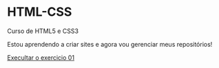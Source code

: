 # HTML-CSS
 Curso de HTML5 e CSS3

 Estou aprendendo a criar sites e agora vou gerenciar meus repositórios!

<a href="https://antoniodlfilho.github.io/HTML-CSS/exercicios/ex01/index.html">Execultar o exercicio 01<a>